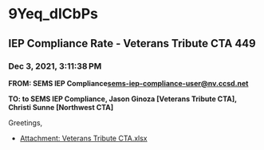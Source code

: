 # 9Yeq_dlCbPs
## IEP Compliance Rate - Veterans Tribute CTA 449
### Dec 3, 2021, 3:11:38 PM
**FROM: SEMS IEP Compliance<sems-iep-compliance-user@nv.ccsd.net>**

**TO: to SEMS IEP Compliance, Jason Ginoza [Veterans Tribute CTA], Christi Sunne [Northwest CTA]**


Greetings,  





* [Attachment: Veterans Tribute CTA.xlsx](9Yeq_dlCbPs-attachment-1.xlsx)
